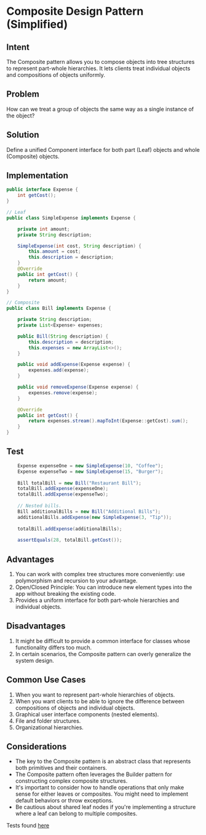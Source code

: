 # Composite Design Pattern (Simplified)

## Intent
The Composite pattern allows you to compose objects into tree structures to represent part-whole hierarchies. It lets clients treat individual objects and compositions of objects uniformly.

## Problem
How can we treat a group of objects the same way as a single instance of the object?

## Solution
Define a unified Component interface for both part (Leaf) objects and whole (Composite) objects.

## Implementation

```java
public interface Expense {
    int getCost();
}

// Leaf
public class SimpleExpense implements Expense {

    private int amount;
    private String description;

    SimpleExpense(int cost, String description) {
        this.amount = cost;
        this.description = description;
    }
    @Override
    public int getCost() {
        return amount;
    }
}

// Composite
public class Bill implements Expense {

    private String description;
    private List<Expense> expenses;

    public Bill(String description) {
        this.description = description;
        this.expenses = new ArrayList<>();
    }

    public void addExpense(Expense expense) {
        expenses.add(expense);
    }

    public void removeExpense(Expense expense) {
        expenses.remove(expense);
    }

    @Override
    public int getCost() {
        return expenses.stream().mapToInt(Expense::getCost).sum();
    }
}
```

## Test

```java
    Expense expenseOne = new SimpleExpense(10, "Coffee");
    Expense expenseTwo = new SimpleExpense(15, "Burger");
    
    Bill totalBill = new Bill("Restaurant Bill");
    totalBill.addExpense(expenseOne);
    totalBill.addExpense(expenseTwo);
    
    // Nested bills.
    Bill additionalBills = new Bill("Additional Bills");
    additionalBills.addExpense(new SimpleExpense(3, "Tip"));
    
    totalBill.addExpense(additionalBills);
    
    assertEquals(28, totalBill.getCost());
```

## Advantages
1. You can work with complex tree structures more conveniently: use polymorphism and recursion to your advantage.
2. Open/Closed Principle: You can introduce new element types into the app without breaking the existing code.
3. Provides a uniform interface for both part-whole hierarchies and individual objects.

## Disadvantages
1. It might be difficult to provide a common interface for classes whose functionality differs too much.
2. In certain scenarios, the Composite pattern can overly generalize the system design.

## Common Use Cases
1. When you want to represent part-whole hierarchies of objects.
2. When you want clients to be able to ignore the difference between compositions of objects and individual objects.
3. Graphical user interface components (nested elements).
4. File and folder structures.
5. Organizational hierarchies.

## Considerations
- The key to the Composite pattern is an abstract class that represents both primitives and their containers.
- The Composite pattern often leverages the Builder pattern for constructing complex composite structures.
- It's important to consider how to handle operations that only make sense for either leaves or composites. You might need to implement default behaviors or throw exceptions.
- Be cautious about shared leaf nodes if you're implementing a structure where a leaf can belong to multiple composites.

Tests found [here](../../../../../src/test/java/structural/composite)
